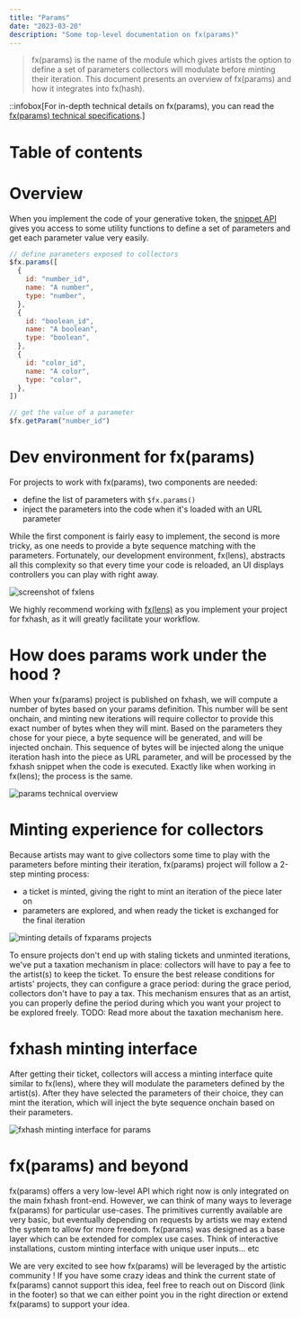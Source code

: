 ```yaml
---
title: "Params"
date: "2023-03-20"
description: "Some top-level documentation on fx(params)"
---
```


> fx(params) is the name of the module which gives artists the option to define a set of parameters collectors will modulate before minting their iteration. This document presents an overview of fx(params) and how it integrates into fx(hash).

::infobox[For in-depth technical details on fx(params), you can read the [fx(params) technical specifications](/doc/artist/snippet-api#fxparams).]

# Table of contents

# Overview

When you implement the code of your generative token, the [snippet API](/doc/artist/snippet-api) gives you access to some utility functions to define a set of parameters and get each parameter value very easily.

```js
// define parameters exposed to collectors
$fx.params([
  {
    id: "number_id",
    name: "A number",
    type: "number",
  },
  {
    id: "boolean_id",
    name: "A boolean",
    type: "boolean",
  },
  {
    id: "color_id",
    name: "A color",
    type: "color",
  },
])

// get the value of a parameter
$fx.getParam("number_id")
```

# Dev environment for fx(params)

For projects to work with fx(params), two components are needed:

- define the list of parameters with `$fx.params()`
- inject the parameters into the code when it's loaded with an URL parameter

While the first component is fairly easy to implement, the second is more tricky, as one needs to provide a byte sequence matching with the parameters. Fortunately, our development environment, fx(lens), abstracts all this complexity so that every time your code is reloaded, an UI displays controllers you can play with right away.

![screenshot of fxlens](/images/doc/artist/lens/lens-1.png)

We highly recommend working with [fx(lens)](/doc/artist/fxlens) as you implement your project for fxhash, as it will greatly facilitate your workflow.

# How does params work under the hood ?

When your fx(params) project is published on fxhash, we will compute a number of bytes based on your params definition. This number will be sent onchain, and minting new iterations will require collector to provide this exact number of bytes when they will mint. Based on the parameters they chose for your piece, a byte sequence will be generated, and will be injected onchain. This sequence of bytes will be injected along the unique iteration hash into the piece as URL parameter, and will be processed by the fxhash snippet when the code is executed. Exactly like when working in fx(lens); the process is the same.

![params technical overview](/images/doc/artist/fxparams/params-technical-overview.png)

# Minting experience for collectors

Because artists may want to give collectors some time to play with the parameters before minting their iteration, fx(params) project will follow a 2-step minting process:

- a ticket is minted, giving the right to mint an iteration of the piece later on
- parameters are explored, and when ready the ticket is exchanged for the final iteration

![minting details of fxparams projects](/images/doc/artist/fxparams/tickets.png)

To ensure projects don't end up with staling tickets and unminted iterations, we've put a taxation mechanism in place: collectors will have to pay a fee to the artist(s) to keep the ticket. To ensure the best release conditions for artists' projects, they can configure a grace period: during the grace period, collectors don't have to pay a tax. This mechanism ensures that as an artist, you can properly define the period during which you want your project to be explored freely. TODO: Read more about the taxation mechanism here.

# fxhash minting interface

After getting their ticket, collectors will access a minting interface quite similar to fx(lens), where they will modulate the parameters defined by the artist(s). After they have selected the parameters of their choice, they can mint the iteration, which will inject the byte sequence onchain based on their parameters.

![fxhash minting interface for params](/images/doc/artist/fxparams/mint-interface.png)

# fx(params) and beyond

fx(params) offers a very low-level API which right now is only integrated on the main fxhash front-end. However, we can think of many ways to leverage fx(params) for particular use-cases. The primitives currently available are very basic, but eventually depending on requests by artists we may extend the system to allow for more freedom. fx(params) was designed as a base layer which can be extended for complex use cases. Think of interactive installations, custom minting interface with unique user inputs... etc

We are very excited to see how fx(params) will be leveraged by the artistic community ! If you have some crazy ideas and think the current state of fx(params) cannot support this idea, feel free to reach out on Discord (link in the footer) so that we can either point you in the right direction or extend fx(params) to support your idea.
